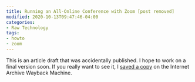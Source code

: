 ```yaml
---
title: Running an All-Online Conference with Zoom [post removed]
modified: 2020-10-13T09:47:46-04:00
categories:
- Raw Technology
tags:
- howto
- zoom
---
```

This is an article draft that was accidentally published.
I hope to work on a final version soon.
If you really want to see it, I [saved a copy](https://web.archive.org/web/20201021145034/https://dltj.org/article/all-online-conference-zoom/) on the Internet Archive Wayback Machine.